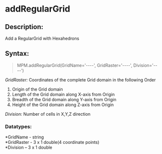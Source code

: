 # addRegularGrid

## Description:  
Add a RegularGrid with Hexahedrons  

## Syntax:  
>MPM.addRegularGrid(GridName='----', GridRaster='----', Division='----')  

*GridRaster:* Coordinates of the complete Grid domain in the following Order  
1. Origin of the Grid domain  
2. Length of the Grid domain along X-axis from  Origin  
3. Breadth of the Grid domain along Y-axis from  Origin  
4. Height of the Grid domain along Z-axis from  Origin  

*Division:* Number of cells in X,Y,Z direction  

### Datatypes:  
*GridName - string  
*GridRaster - 3 x 1 double(4 coordinate points)  
*Division – 3 x 1 double  
